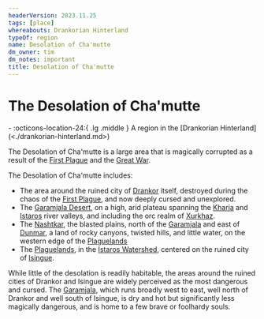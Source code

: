 ```yaml
---
headerVersion: 2023.11.25
tags: [place]
whereabouts: Drankorian Hinterland
typeOf: region
name: Desolation of Cha'mutte
dm_owner: tim
dm_notes: important
title: Desolation of Cha'mutte
---
```

# The Desolation of Cha'mutte
<div class="grid cards ext-narrow-margin ext-one-column" markdown>
-    :octicons-location-24:{ .lg .middle } A region in the [Drankorian Hinterland](<./drankorian-hinterland.md>)  
</div>


The Desolation of Cha'mutte is a large area that is magically corrupted as a result of the [First Plague](<../../events/1000s/1059/first-plague.md>) and the [Great War](<../../events/1500s/great-war.md>). 

The Desolation of Cha'mutte includes:
- The area around the ruined city of [Drankor](<../../history/drankorian-era/drankor.md>) itself, destroyed during the chaos of the [First Plague](<../../events/1000s/1059/first-plague.md>), and now deeply cursed and unexplored.  
- The [Garamjala Desert](<garamjala-plateau/garamjala-desert.md>), on a high, arid plateau spanning the [Kharja](<../greater-dunmar/kharja.md>) and [Istaros](<../major-rivers/istaros-watershed/istaros.md>) river valleys, and including the orc realm of [Xurkhaz](<../upper-istaros/xurkhaz/xurkhaz.md>).
- The [Nashtkar](<../greater-dunmar/dunmari-basin/nashtkar.md>), the blasted plains, north of the [Garamjala](<garamjala-plateau/garamjala-desert.md>) and east of [Dunmar](<../greater-dunmar/realms/dunmar/dunmar.md>), a land of rocky canyons, twisted hills, and little water, on the western edge of the [Plaguelands](<../upper-istaros/plaguelands.md>)
- The [Plaguelands](<../upper-istaros/plaguelands.md>), in the [Istaros Watershed](<../major-rivers/istaros-watershed/istaros-watershed.md>), centered on the ruined city of [Isingue](<../upper-istaros/isingue.md>).

While little of the desolation is readily habitable, the areas around the ruined cities of Drankor and Isingue are widely perceived as the most dangerous and cursed. The [Garamjala](<garamjala-plateau/garamjala-desert.md>), which runs broadly west to east, well north of Drankor and well south of Isingue, is dry and hot but significantly less magically dangerous, and is home to a few brave or foolhardy souls.  



